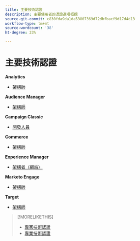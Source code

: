 ```yaml
---
title: 主要技術認證
description: 主要使用者的憑證選項概觀
source-git-commit: c830fda9da1da53807369d72dbfbacf9d17d4d13
workflow-type: tm+mt
source-wordcount: '38'
ht-degree: 23%

---
```


# 主要技術認證


**Analytics**

* [架構師](/help/certifications/aa/aa-m-architect.md) <!--AD0-E207-->

**Audience Manager**

* [架構師](/help/certifications/aam/aam-m-architect.md) <!--AD0-E454-->

**Campaign Classic**

* [開發人員](/help/certifications/acc/acc-m-developer.md) <!--AD0-E328-->

**Commerce**

* [架構師](/help/certifications/ac/ac-m-architect.md) <!--AD0-E718-->

**Experience Manager**

* [架構者（網站）](/help/certifications/aem/aem-sites-m-architect.md) <!--AD0-E117-->

**Marketo Engage**

* [架構師](/help/certifications/ame/ame-m-architect.md) <!--AD0-E556-->

**Target**

* [架構師](/help/certifications/at/at-m-architect.md) <!--AD0-E407-->

>[!MORELIKETHIS]
>
>* [專家技術認證](expert.md)
>* [專業技術認證](professional.md)
